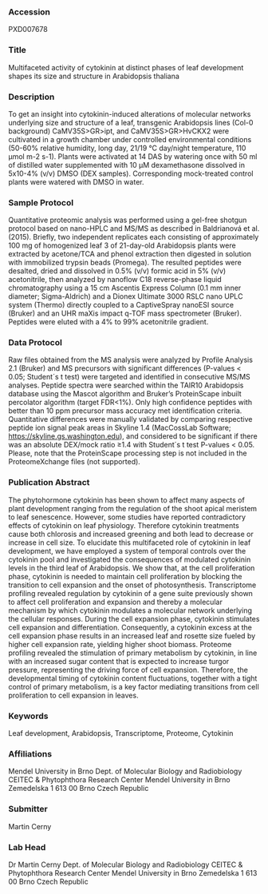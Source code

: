 ### Accession
PXD007678

### Title
Multifaceted activity of cytokinin at distinct phases of leaf development shapes its size and structure in Arabidopsis thaliana

### Description
To get an insight into cytokinin-induced alterations of molecular networks underlying size and structure of a leaf, transgenic Arabidopsis lines (Col-0 background) CaMV35S>GR>ipt, and CaMV35S>GR>HvCKX2 were cultivated in a growth chamber under controlled environmental conditions (50-60% relative humidity, long day, 21/19 °C day/night temperature, 110 µmol m-2 s-1). Plants were activated at 14 DAS by watering once with 50 ml of distilled water supplemented with 10 µM dexamethasone dissolved in 5x10-4% (v/v) DMSO (DEX samples). Corresponding mock-treated control plants were watered with DMSO in water.

### Sample Protocol
Quantitative proteomic analysis was performed using a gel-free shotgun protocol based on nano-HPLC and MS/MS as described in Baldrianová et al. (2015). Briefly, two independent replicates each consisting of approximately 100 mg of homogenized leaf 3 of 21-day-old Arabidopsis plants were extracted by acetone/TCA and phenol extraction then digested in solution with immobilized trypsin beads (Promega). The resulted peptides were desalted, dried and dissolved in 0.5% (v/v) formic acid in 5% (v/v) acetonitrile, then analyzed by nanoflow C18 reverse-phase liquid chromatography using a 15 cm Ascentis Express Column (0.1 mm inner diameter; Sigma-Aldrich) and a Dionex Ultimate 3000 RSLC nano UPLC system (Thermo) directly coupled to a CaptiveSpray nanoESI source (Bruker) and an UHR maXis impact q-TOF mass spectrometer (Bruker). Peptides were eluted with a 4% to 99% acetonitrile gradient.

### Data Protocol
Raw files obtained from the MS analysis were analyzed by Profile Analysis 2.1 (Bruker) and MS precursors with significant differences (P-values < 0.05; Student´s t test) were targeted and identified in consecutive MS/MS analyses. Peptide spectra were searched within the TAIR10 Arabidopsis database using the Mascot algorithm and Bruker’s ProteinScape inbuilt percolator algorithm (target FDR<1%). Only high confidence peptides with better than 10 ppm precursor mass accuracy met identification criteria. Quantitative differences were manually validated by comparing respective peptide ion signal peak areas in Skyline 1.4 (MacCossLab Software; https://skyline.gs.washington.edu), and considered to be significant if there was an absolute DEX/mock ratio ≥1.4 with Student´s t test P-values < 0.05. Please, note that the ProteinScape processing step is not included in the ProteomeXchange files (not supported).

### Publication Abstract
The phytohormone cytokinin has been shown to affect many aspects of plant development ranging from the regulation of the shoot apical meristem to leaf senescence. However, some studies have reported contradictory effects of cytokinin on leaf physiology. Therefore cytokinin treatments cause both chlorosis and increased greening and both lead to decrease or increase in cell size. To elucidate this multifaceted role of cytokinin in leaf development, we have employed a system of temporal controls over the cytokinin pool and investigated the consequences of modulated cytokinin levels in the third leaf of Arabidopsis. We show that, at the cell proliferation phase, cytokinin is needed to maintain cell proliferation by blocking the transition to cell expansion and the onset of photosynthesis. Transcriptome profiling revealed regulation by cytokinin of a gene suite previously shown to affect cell proliferation and expansion and thereby a molecular mechanism by which cytokinin modulates a molecular network underlying the cellular responses. During the cell expansion phase, cytokinin stimulates cell expansion and differentiation. Consequently, a cytokinin excess at the cell expansion phase results in an increased leaf and rosette size fueled by higher cell expansion rate, yielding higher shoot biomass. Proteome profiling revealed the stimulation of primary metabolism by cytokinin, in line with an increased sugar content that is expected to increase turgor pressure, representing the driving force of cell expansion. Therefore, the developmental timing of cytokinin content fluctuations, together with a tight control of primary metabolism, is a key factor mediating transitions from cell proliferation to cell expansion in leaves.

### Keywords
Leaf development, Arabidopsis, Transcriptome, Proteome, Cytokinin

### Affiliations
Mendel University in Brno
Dept. of Molecular Biology and Radiobiology CEITEC & Phytophthora Research Center Mendel University in Brno Zemedelska 1 613 00 Brno Czech Republic

### Submitter
Martin Cerny

### Lab Head
Dr Martin Cerny
Dept. of Molecular Biology and Radiobiology CEITEC & Phytophthora Research Center Mendel University in Brno Zemedelska 1 613 00 Brno Czech Republic


